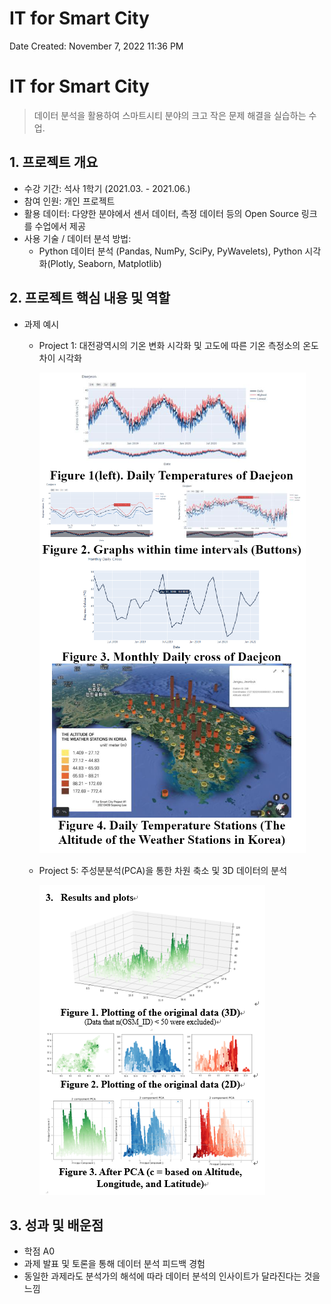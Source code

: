 # IT for Smart City

Date Created: November 7, 2022 11:36 PM

# IT for Smart City

> 데이터 분석을 활용하여 스마트시티 분야의 크고 작은 문제 해결을 실습하는 수업.
> 

## 1. 프로젝트 개요

- 수강 기간: 석사 1학기 (2021.03. - 2021.06.)
- 참여 인원: 개인 프로젝트
- 활용 데이터: 다양한 분야에서 센서 데이터, 측정 데이터 등의 Open Source 링크를 수업에서 제공
- 사용 기술 / 데이터 분석 방법:
    - Python 데이터 분석 (Pandas, NumPy, SciPy, PyWavelets), Python 시각화(Plotly, Seaborn, Matplotlib)

## 2. 프로젝트 핵심 내용 및 역할

- 과제 예시
    
    
    - Project 1: 대전광역시의 기온 변화 시각화 및
    고도에 따른 기온 측정소의 온도 차이 시각화
        
        ![Untitled](figs/Untitled.png)
        
    
    - Project 5: 주성분분석(PCA)을 통한 차원 축소 및 3D 데이터의 분석
    
        ![Untitled](figs/Untitled%201.png)
    

## 3. 성과 및 배운점

- 학점 A0
- 과제 발표 및 토론을 통해 데이터 분석 피드백 경험
- 동일한 과제라도 분석가의 해석에 따라 데이터 분석의 인사이트가 달라진다는 것을 느낌
